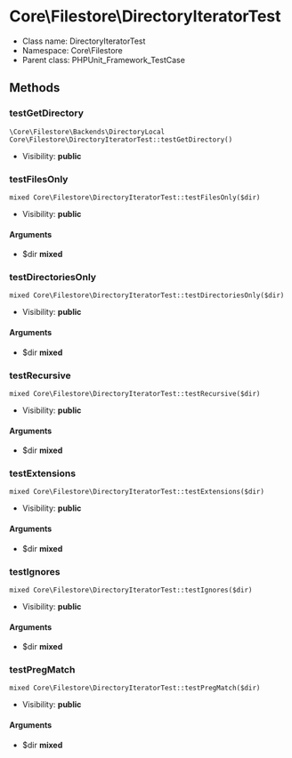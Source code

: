 Core\Filestore\DirectoryIteratorTest
===============






* Class name: DirectoryIteratorTest
* Namespace: Core\Filestore
* Parent class: PHPUnit_Framework_TestCase







Methods
-------


### testGetDirectory

    \Core\Filestore\Backends\DirectoryLocal Core\Filestore\DirectoryIteratorTest::testGetDirectory()





* Visibility: **public**




### testFilesOnly

    mixed Core\Filestore\DirectoryIteratorTest::testFilesOnly($dir)





* Visibility: **public**


#### Arguments
* $dir **mixed**



### testDirectoriesOnly

    mixed Core\Filestore\DirectoryIteratorTest::testDirectoriesOnly($dir)





* Visibility: **public**


#### Arguments
* $dir **mixed**



### testRecursive

    mixed Core\Filestore\DirectoryIteratorTest::testRecursive($dir)





* Visibility: **public**


#### Arguments
* $dir **mixed**



### testExtensions

    mixed Core\Filestore\DirectoryIteratorTest::testExtensions($dir)





* Visibility: **public**


#### Arguments
* $dir **mixed**



### testIgnores

    mixed Core\Filestore\DirectoryIteratorTest::testIgnores($dir)





* Visibility: **public**


#### Arguments
* $dir **mixed**



### testPregMatch

    mixed Core\Filestore\DirectoryIteratorTest::testPregMatch($dir)





* Visibility: **public**


#### Arguments
* $dir **mixed**


